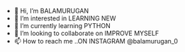 - 👋 Hi, I’m BALAMURUGAN  
- 👀 I’m interested in LEARNING NEW
- 🌱 I’m currently learning PYTHON
- 💞️ I’m looking to collaborate on IMPROVE MYSELF
- 📫 How to reach me ..ON INSTAGRAM @balamurugan_0

<!---
bala14052000/bala14052000 is a ✨ special ✨ repository because its `README.md` (this file) appears on your GitHub profile.
You can click the Preview link to take a look at your changes.
--->
